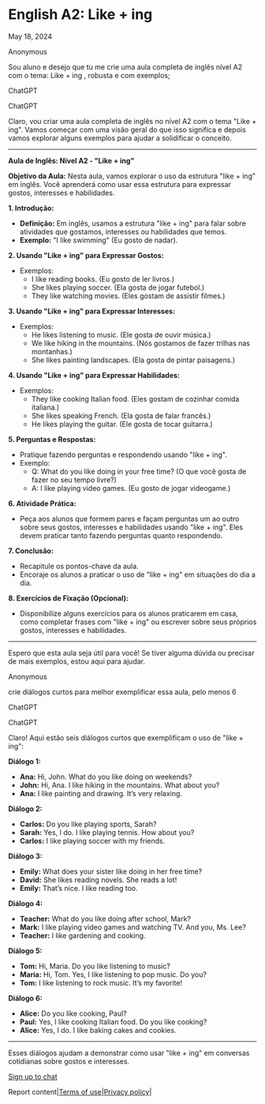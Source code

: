 

# English A2: Like + ing

May 18, 2024



Anonymous

Sou aluno e desejo que tu me crie uma aula completa de inglês nível A2 com o tema: Like + ing , robusta e com exemplos;

ChatGPT

ChatGPT

Claro, vou criar uma aula completa de inglês no nível A2 com o tema "Like + ing". Vamos começar com uma visão geral do que isso significa e depois vamos explorar alguns exemplos para ajudar a solidificar o conceito.

------

**Aula de Inglês: Nível A2 - "Like + ing"**

**Objetivo da Aula:** Nesta aula, vamos explorar o uso da estrutura "like + ing" em inglês. Você aprenderá como usar essa estrutura para expressar gostos, interesses e habilidades.

**1. Introdução:**

- **Definição:** Em inglês, usamos a estrutura "like + ing" para falar sobre atividades que gostamos, interesses ou habilidades que temos.
- **Exemplo:** "I like swimming" (Eu gosto de nadar).

**2. Usando "Like + ing" para Expressar Gostos:**

- Exemplos:
  - I like reading books. (Eu gosto de ler livros.)
  - She likes playing soccer. (Ela gosta de jogar futebol.)
  - They like watching movies. (Eles gostam de assistir filmes.)

**3. Usando "Like + ing" para Expressar Interesses:**

- Exemplos:
  - He likes listening to music. (Ele gosta de ouvir música.)
  - We like hiking in the mountains. (Nós gostamos de fazer trilhas nas montanhas.)
  - She likes painting landscapes. (Ela gosta de pintar paisagens.)

**4. Usando "Like + ing" para Expressar Habilidades:**

- Exemplos:
  - They like cooking Italian food. (Eles gostam de cozinhar comida italiana.)
  - She likes speaking French. (Ela gosta de falar francês.)
  - He likes playing the guitar. (Ele gosta de tocar guitarra.)

**5. Perguntas e Respostas:**

- Pratique fazendo perguntas e respondendo usando "like + ing".
- Exemplo:
  - Q: What do you like doing in your free time? (O que você gosta de fazer no seu tempo livre?)
  - A: I like playing video games. (Eu gosto de jogar videogame.)

**6. Atividade Prática:**

- Peça aos alunos que formem pares e façam perguntas um ao outro sobre seus gostos, interesses e habilidades usando "like + ing". Eles devem praticar tanto fazendo perguntas quanto respondendo.

**7. Conclusão:**

- Recapitule os pontos-chave da aula.
- Encoraje os alunos a praticar o uso de "like + ing" em situações do dia a dia.

**8. Exercícios de Fixação (Opcional):**

- Disponibilize alguns exercícios para os alunos praticarem em casa, como completar frases com "like + ing" ou escrever sobre seus próprios gostos, interesses e habilidades.

------

Espero que esta aula seja útil para você! Se tiver alguma dúvida ou precisar de mais exemplos, estou aqui para ajudar.



Anonymous

crie diálogos curtos para melhor exemplificar essa aula, pelo menos 6

ChatGPT

ChatGPT

Claro! Aqui estão seis diálogos curtos que exemplificam o uso de "like + ing":

**Diálogo 1:**

- **Ana:** Hi, John. What do you like doing on weekends?
- **John:** Hi, Ana. I like hiking in the mountains. What about you?
- **Ana:** I like painting and drawing. It’s very relaxing.

**Diálogo 2:**

- **Carlos:** Do you like playing sports, Sarah?
- **Sarah:** Yes, I do. I like playing tennis. How about you?
- **Carlos:** I like playing soccer with my friends.

**Diálogo 3:**

- **Emily:** What does your sister like doing in her free time?
- **David:** She likes reading novels. She reads a lot!
- **Emily:** That’s nice. I like reading too.

**Diálogo 4:**

- **Teacher:** What do you like doing after school, Mark?
- **Mark:** I like playing video games and watching TV. And you, Ms. Lee?
- **Teacher:** I like gardening and cooking.

**Diálogo 5:**

- **Tom:** Hi, Maria. Do you like listening to music?
- **Maria:** Hi, Tom. Yes, I like listening to pop music. Do you?
- **Tom:** I like listening to rock music. It’s my favorite!

**Diálogo 6:**

- **Alice:** Do you like cooking, Paul?
- **Paul:** Yes, I like cooking Italian food. Do you like cooking?
- **Alice:** Yes, I do. I like baking cakes and cookies.

------

Esses diálogos ajudam a demonstrar como usar "like + ing" em conversas cotidianas sobre gostos e interesses.

[Sign up to chat](https://chatgpt.com/)

Report content|[Terms of use](https://openai.com/policies/terms-of-use)|[Privacy policy](https://openai.com/policies/privacy-policy)|

